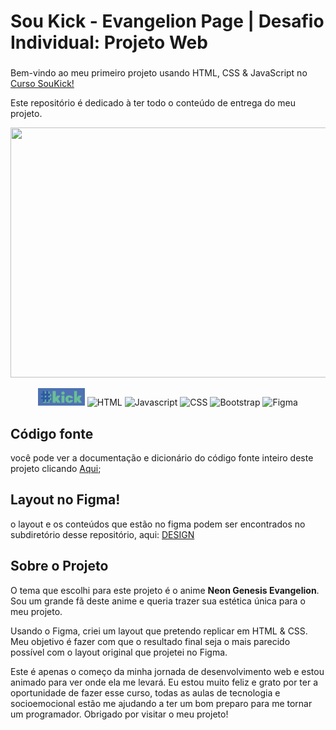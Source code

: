# Sou Kick - Evangelion Page | Desafio Individual: Projeto Web

###

Bem-vindo ao meu primeiro projeto usando HTML, CSS & JavaScript  no [Curso SouKick!](https://soukick.com.br)

Este repositório é dedicado à ter todo o conteúdo de entrega do meu projeto.

<div align="center">


<img src="https://raw.githubusercontent.com/gustavo19k/1o-projeto-web/main/docs/.github/preview/video-preview.gif" height="400" width="768">



<img src="https://raw.githubusercontent.com/gustavo19k/assets-SouKick/main/SouKick.png" alt="Curso#SouKick" height="28"> ![HTML](https://img.shields.io/badge/HTML-F24F1E?style=for-the-badge&logo=HTML5&logoColor=white) ![Javascript](https://img.shields.io/badge/javascript-yellow?style=for-the-badge&logo=JavaScript&logoColor=ffeb44) ![CSS](https://img.shields.io/badge/css-blue?style=for-the-badge&logo=CSS3&logoColor=add8e6) ![Bootstrap](https://img.shields.io/badge/bootstrap-7533f9?style=for-the-badge&logo=bootstrap&logoColor=white)
![Figma](https://img.shields.io/badge/Figma-F24E1E?style=for-the-badge&logo=figma&logoColor=white)


</div>

###


## Código fonte

você pode ver a documentação e dicionário do código fonte inteiro deste projeto clicando [Aqui](/docs);

## Layout no Figma!

o layout e os conteúdos que estão no figma podem ser encontrados no subdiretório desse repositório, aqui: [DESIGN](/Design)

## Sobre o Projeto

O tema que escolhi para este projeto é o anime **Neon Genesis Evangelion**. Sou um grande fã deste anime e queria trazer sua estética única para o meu projeto.

Usando o Figma, criei um layout que pretendo replicar em HTML & CSS. Meu objetivo é fazer com que o resultado final seja o mais parecido possível com o layout original que projetei no Figma.

Este é apenas o começo da minha jornada de desenvolvimento web e estou animado para ver onde ela me levará. Eu estou muito feliz e grato por ter a oportunidade de fazer esse curso, todas as aulas de tecnologia e socioemocional estão me ajudando a ter um bom preparo para me tornar um programador.
 Obrigado por visitar o meu projeto!

<!-- 
## Estrutura deste repositório -->



